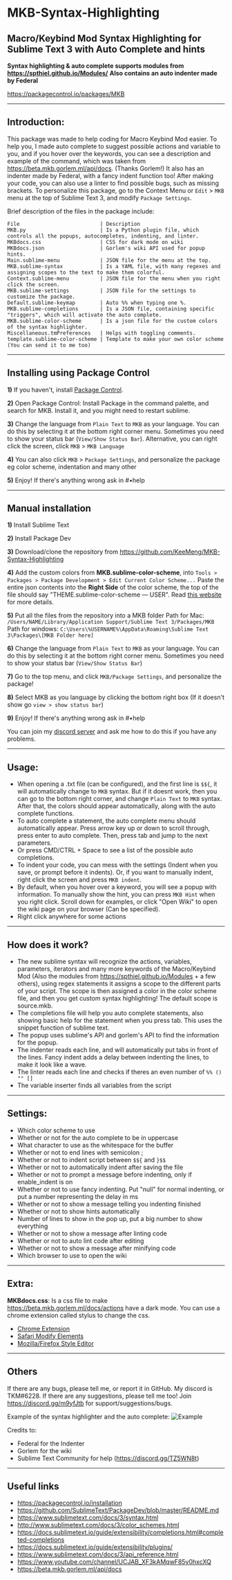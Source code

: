 # MKB-Syntax-Highlighting
## Macro/Keybind Mod Syntax Highlighting for Sublime Text 3 with Auto Complete and hints

**Syntax highlighting & auto complete supports modules from https://spthiel.github.io/Modules/**
**Also contains an auto indenter made by Federal**

https://packagecontrol.io/packages/MKB

---

## Introduction:

This package was made to help coding for Macro Keybind Mod easier. To help you, I made auto complete to suggest possible actions and variable to you, and if you hover over the keywords, you can see a description and example of the command, which was taken from https://beta.mkb.gorlem.ml/api/docs. (Thanks Gorlem!) It also has an indenter made by Federal, with a fancy indent function too! After making your code, you can also use a linter to find possible bugs, such as missing brackets. To personalize this package, go to the Context Menu or `Edit` > `MKB` menu at the top of Sublime Text 3, and modify `Package Settings`. 

Brief description of the files in the package include: 
```
File                          | Description
MKB.py                        | Is a Python plugin file, which controls all the popups, autocompletes, indenting, and linter.
MKBdocs.css                   | CSS for dark mode on wiki
MKBdocs.json                  | Gorlem's wiki API used for popup hints.
Main.sublime-menu             | JSON file for the menu at the top.
MKB.sublime-syntax            | Is a YAML file, with many regexes and assigning scopes to the text to make them colorful.
Context.sublime-menu          | JSON file for the menu when you right click the screen.
MKB.sublime-settings          | JSON file for the settings to customize the package.
Default.sublime-keymap        | Auto %% when typing one %. 
MKB.sublime-completions       | Is a JSON file, containing specific "triggers", which will activate the auto complete.
MKB.sublime-color-scheme      | Is a json file for the custom colors of the syntax highlighter.
Miscellaneous.tmPreferences   | Helps with toggling comments.
template.sublime-color-scheme | Template to make your own color scheme (You can send it to me too)
```

---

## Installing using Package Control

**1)** If you haven't, install [Package Control](http://www.sublimelinter.com/en/stable/installation.html). 

**2)** Open Package Control: Install Package in the command palette, and search for MKB. Install it, and you might need to restart sublime. 

**3)** Change the language from `Plain Text` to `MKB` as your language. You can do this by selecting it at the bottom right corner menu. Sometimes you need to show your status bar (`View/Show Status Bar`). Alternative, you can right click the screen, click `MKB` > `MKB Language`

**4)** You can also click `MKB` > `Package Settings`, and personalize the package eg color scheme, indentation and many other

**5)** Enjoy! If there's anything wrong ask in #•help

---

## Manual installation

**1)** Install Sublime Text

**2)** Install Package Dev

**3)** Download/clone the repository from https://github.com/KeeMeng/MKB-Syntax-Highlighting

**4)** Add the custom colors from **MKB.sublime-color-scheme**, into `Tools > Packages > Package Development > Edit Current Color Scheme...` Paste the entire json contents into the **Right Side** of the color scheme, the top of the file should say "THEME.sublime-color-scheme — USER". Read [this website](https://github.com/Iceshades/ST3-MKB-color-scheme) for more details.

**5)** Put all the files from the repository into a MKB folder
Path for Mac: ```/Users/NAME/Library/Application Support/Sublime Text 3/Packages/MKB```
Path for windows: ```C:\Users\%USERNAME%\AppData\Roaming\Sublime Text 3\Packages\[MKB Folder here]```

**6)** Change the language from `Plain Text` to `MKB` as your language. You can do this by selecting it at the bottom right corner menu. Sometimes you need to show your status bar (`View/Show Status Bar`)

**7)** Go to the top menu, and click `MKB/Package Settings`, and personalize the package!

**8)** Select MKB as you language by clicking the bottom right box (If it doesn't show go `view > show status bar`)

**9)** Enjoy! If there's anything wrong ask in #•help

You can join my [discord server](https://discord.gg/m9yfJtb) and ask me how to do this if you have any problems. 

---

## Usage:

- When opening a .txt file (can be configured), and the first line is `$${`, it will automatically change to `MKB` syntax. But if it doesnt work, then you can go to the bottom right corner, and change `Plain Text` to `MKB` syntax. After that, the colors should appear automatically, along with the auto complete functions. 
- To auto complete a statement, the auto complete menu should automatically appear. Press arrow key up or down to scroll through, press enter to auto complete. Then, press tab and jump to the next parameters. 
- Or press CMD/CTRL + Space to see a list of the possible auto completions. 
- To indent your code, you can mess with the settings (Indent when you save, or prompt before it indents). Or, if you want to manually indent, right click the screen and press `MKB indent`.
- By default, when you hover over a keyword, you will see a popup with information. To manually show the hint, you can press `MKB Hint` when you right click. Scroll down for examples, or click "Open Wiki" to open the wiki page on your browser (Can be specified).
- Right click anywhere for some actions

---

## How does it work?

- The new sublime syntax will recognize the actions, variables, parameters, iterators and many more keywords of the Macro/Keybind Mod (Also the modules from https://spthiel.github.io/Modules + a few others), using regex statements it assigns a scope to the different parts of your script. The scope is then assigned a color in the color scheme file, and then you get custom syntax highlighting! The default scope is source.mkb. 
- The completions file will help you auto complete statements, also showing basic help for the statement when you press tab. This uses the snippet function of sublime text. 
- The popup uses sublime's API and gorlem's API to find the information for the popup. 
- The indenter reads each line, and will automatically put tabs in front of the lines. Fancy indent adds a delay between indenting the lines, to make it look like a wave. 
- The linter reads each line and checks if theres an even number of `%% () "" []`
- The variable inserter finds all variables from the script

---

## Settings: 

- Which color scheme to use
- Whether or not for the auto complete to be in uppercase
- What character to use as the whitespace for the buffer
- Whether or not to end lines with semicolon ;
- Whether or not to indent script between `$${` and `}$$`
- Whether or not to automatically indent after saving the file
- Whether or not to prompt a message before indenting, only if enable_indent is on
- Whether or not to use fancy indenting. Put "null" for normal indenting, or put a number representing the delay in ms
- Whether or not to show a message telling you indenting finished
- Whether or not to show hints automatically
- Number of lines to show in the pop up, put a big number to show everything
- Whether or not to show a message after linting code
- Whether or not to auto lint code after editing
- Whether or not to show a message after minifying code
- Which browser to use to open the wiki

---

## Extra: 

**MKBdocs.css**: Is a css file to make https://beta.mkb.gorlem.ml/docs/actions have a dark mode. You can use a chrome extension called stylus to change the css. 

- [Chrome Extension](https://chrome.google.com/webstore/detail/stylus/clngdbkpkpeebahjckkjfobafhncgmne?hl=en-GB)
- [Safari Modify Elements](https://developer.apple.com/library/archive/documentation/NetworkingInternetWeb/Conceptual/Web_Inspector_Tutorial/EditingCode/EditingCode.html)
- [Mozilla/Firefox Style Editor](https://developer.mozilla.org/en-US/docs/Tools/Style_Editor)

---

## Others

If there are any bugs, please tell me, or report it in GitHub. My discord is TKM#6228. If there are any suggestions, please tell me too! 
Join https://discord.gg/m9yfJtb for support/suggestions/bugs.

Example of the syntax highlighter and the auto complete:
![Example](MKB-syntax-highlighting.png?raw=true)

Credits to:

- Federal for the Indenter
- Gorlem for the wiki
- Sublime Text Community for help (https://discord.gg/TZ5WN8t)

---

## Useful links
- https://packagecontrol.io/installation
- https://github.com/SublimeText/PackageDev/blob/master/README.md
- https://www.sublimetext.com/docs/3/syntax.html
- http://www.sublimetext.com/docs/3/color_schemes.html
- https://docs.sublimetext.io/guide/extensibility/completions.html#completed-completions
- https://docs.sublimetext.io/guide/extensibility/plugins/
- https://www.sublimetext.com/docs/3/api_reference.html
- https://www.youtube.com/channel/UCJAB_XF3kAMqwF85y0hxcXQ
- https://beta.mkb.gorlem.ml/api/docs
